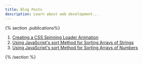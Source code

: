 ```yaml
---
title: Blog Posts
description: Learn about web development...
---
```


{% section .publications%}

1. [Creating a CSS Spinning Loader Animation](/blog/css-spinning-loader)
1. [Using JavaScript's sort Method for Sorting Arrays of Strings](/blog/js-sort-string-array)
1. [Using JavaScript's sort Method for Sorting Arrays of Numbers](/blog/js-sort-number-array)

{% /section %}